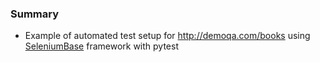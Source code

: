 ### Summary
- Example of automated test setup for http://demoqa.com/books using [SeleniumBase](https://github.com/seleniumbase/SeleniumBase) framework with pytest